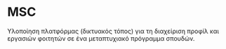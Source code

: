 # MSC
Υλοποίηση πλατφόρμας (δικτυακός τόπος) για τη διαχείριση προφίλ και εργασιών φοιτητών σε ένα μεταπτυχιακό πρόγραμμα σπουδών.
